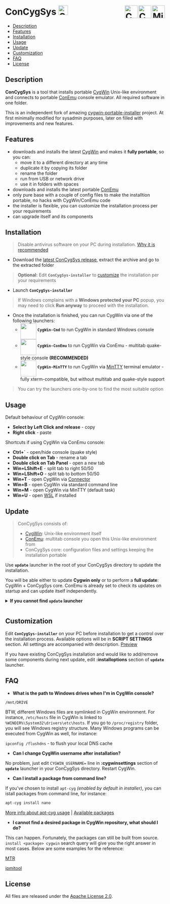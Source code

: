 # ConCygSys <a href="https://github.com/zhubanRuban/ConCygSys/"><img alt="ConCygSys" height="30" src="http://iconshow.me/media/images/ui/ios7-icons/png/128/social-github.png"></a> <a href="https://mintty.github.io/" target="_blank"><img alt="MinTTY" align="right" height="40" src="https://pbs.twimg.com/profile_images/1938877716/terminal-256.png"></a> <a href="https://conemu.github.io/" target="_blank"><img alt="ConEmu" align="right" height="40" src="https://upload.wikimedia.org/wikipedia/commons/d/dc/ConEmu_icon.png"></a> <a href="https://www.cygwin.com/" target="_blank"><img alt="CygWin" align="right" height="40" src="https://upload.wikimedia.org/wikipedia/commons/thumb/2/29/Cygwin_logo.svg/128px-Cygwin_logo.svg.png"></a>

- [Description](#description)
- [Features](#features)
- [Installation](#installation)
- [Usage](#usage)
- [Update](#update)
- [Customization](#customization)
- [FAQ](#faq)
- [License](#license)

## Description

**ConCygSys** is a tool that installs portable [CygWin](https://www.cygwin.com/) Unix-like environment and connects to portable [ConEmu](https://conemu.github.io/) console emulator. All required software in one folder.

This is an independent fork of amazing [cygwin-portable-installer](https://github.com/vegardit/cygwin-portable-installer) project. At first minimally modified for sysadmin purposes, later on filled with improvements and new features.

## Features

- downloads and installs the latest [CygWin](https://www.cygwin.com/) and makes it **fully portable**, so you can:
  - move it to a different directory at any time
  - duplicate it by copying its folder
  - rename the folder
  - run from USB or network drive
  - use it in folders with spaces
- downloads and installs the latest portable [ConEmu](https://conemu.github.io/)
- only pure base with a couple of config files to make the installtion portable, no hacks with CygWin/ConEmu code
- the installer is flexible, you can customize the installation process per your requirements
- can upgrade itself and its components

## Installation

> Disable antivirus software on your PC during installation. [Why it is recommended](https://cygwin.com/faq/faq.html#faq.using.bloda)
- Download the [latest ConCygSys release](https://github.com/zhubanRuban/ConCygSys/releases), extract the archive and go to the extracted folder
> **Optional:** Edit **`ConCygSys-installer`** to [customize](#customization) the installation per your requirements
- Launch **`ConCygSys-installer`**
> If Windows complains with a **Windows protected your PC** popup, you may need to click **Run anyway** to proceed with the installation.
- Once the installation is finished, you can run CygWin via one of the following launchers:
  - <img align="middle" height="50" src="http://i1-win.softpedia-static.com/screenshots/Cygwin_2.png?1350904296"> **`CygWin-Cmd`** to run CygWin in standard Windows console
  - <img align="middle" height="50" src="https://i.ytimg.com/vi/bamH8SIG0h8/maxresdefault.jpg"> **`CygWin-ConEmu`** to run CygWin via ConEmu - multitab quake-style console **(RECOMMENDED)**
  - <img align="middle" height="50" src="https://www.howtogeek.com/wp-content/uploads/2011/07/sshot-35.png"> **`CygWin-MinTTY`** to run CygWin via [MinTTY](https://mintty.github.io/) terminal emulator - fully xterm-compatible, but without multitab and quake-style support
> You can try the launchers one-by-one to find the most suitable option

## Usage

Default behaviour of CygWin console:

- **Select by Left Click and release** - copy
- **Right click** - paste

Shortcuts if using CygWin via ConEmu console:

- **Ctrl+\`** - open/hide console (quake style)
- **Double click on Tab** - rename a tab
- **Double click on Tab Panel** - open a new tab
- **Win+LShift+E** - split tab to right 50/50
- **Win+LShift+O** - split tab to bottom 50/50
- **Win+T** - open CygWin via [Connector](https://conemu.github.io/en/CygwinMsysConnector.html)
- **Win+B** - open CygWin via standard command line
- **Win+M** - open CygWin via MinTTY (default task)
- **Win+U** - open [WSL](https://msdn.microsoft.com/en-us/commandline/wsl/about) if installed

## Update

> ConCygSys consists of:
> - [CygWin](https://www.cygwin.com/): Unix-like environment itself
> - [ConEmu](https://conemu.github.io/): multitab console you open this Unix-like environment from
> - ConCygSys core: configuration files and settings keeping the installation portable

Use **`update`** launcher in the root of your ConCygSys directory to update the installation.

You will be able either to update **Cygwin only** or to perform a **full update**: CygWin + ConCygSys core. ConEmu is already set to check its updates on startup and can update itself independently.

<details><summary><strong>If you cannot find <code>update</code> launcher</strong></p></summary><p>

> This means that you are updating one of the earliest stable/beta releases, therefore you need to perfrom the update manually:

- Download **`ConCygSys-installer.cmd`** from [this link](https://raw.githubusercontent.com/zhubanRuban/ConCygSys/master/ConCygSys-installer.cmd) *(right click > save link as)* to existing ConCygSys directory
- Launch **`ConCygSys-installer`**

</p></details>

## Customization

Edit **`ConCygSys-installer`** on your PC before installation to get a control over the installation process. Available options will be in **SCRIPT SETTINGS** section. All settings are accompanied with description. [Preview](https://github.com/zhubanRuban/ConCygSys/blob/master/ConCygSys-installer.cmd)

If you have existing ConCygSys installation and would like to add/remove some components during next update, edit **:installoptions** section of **`update`** launcher.

## FAQ

- **What is the path to Windows drives when I'm in CygWin console?**

`/mnt/DRIVE`

BTW, different Windows files are symlinked in CygWin environment. For instance, `/etc/hosts` file in CygWin is linked to `%WINDIR%\System32\drivers\etc\hosts`. If you go to `/proc/registry` folder, you will see Windows registry structure. Many Windows programs can be executed from CygWin as well, for instance:

`ipconfig /flushdns` - to flush your local DNS cache

- **Can I change CygWin username after installation?**

No problem, just edit `CYGWIN_USERNAME=` line in **:cygwinsettings** section of **`update`** launcher in your ConCygSys directory. Restart CygWin.

- **Сan I install a package from command line?**

If you've chosen to install `apt-cyg` *(enabled by default in installer)*, you can istall packages from command line, for instance:

```bash
apt-cyg install nano
```

[More info about apt-cyg usage](https://github.com/kou1okada/apt-cyg) | [Available packages](https://cygwin.com/packages/package_list.html)

- **I cannot find a desired package in CygWin repository, what should I do?**

This can happen. Fortunately, the packages can still be built from source. `install <package> cygwin` search query will give you the right answer in most cases.
Below are some examples for the reference:

[MTR](https://github.com/traviscross/mtr)

[ipmitool](https://stackoverflow.com/questions/12907005/ipmitool-for-windows)

## License

All files are released under the [Apache License 2.0](https://github.com/zhubanRuban/ConCygSys/blob/master/LICENSE).
